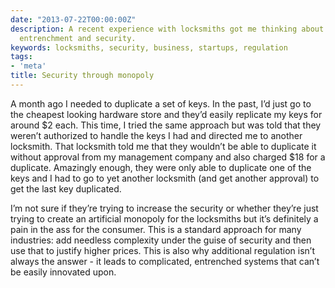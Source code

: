 ```yaml
---
date: "2013-07-22T00:00:00Z"
description: A recent experience with locksmiths got me thinking about regulation,
  entrenchment and security.
keywords: locksmiths, security, business, startups, regulation
tags:
- 'meta'
title: Security through monopoly
---
```


A month ago I needed to duplicate a set of keys. In the past, I’d just go to the cheapest looking hardware store and they’d easily replicate my keys for around $2 each. This time, I tried the same approach but was told that they weren’t authorized to handle the keys I had and directed me to another locksmith. That locksmith told me that they wouldn’t be able to duplicate it without approval from my management company and also charged $18 for a duplicate. Amazingly enough, they were only able to duplicate one of the keys and I had to go to yet another locksmith (and get another approval) to get the last key duplicated.

I’m not sure if they’re trying to increase the security or whether they’re just trying to create an artificial monopoly for the locksmiths but it’s definitely a pain in the ass for the consumer. This is a standard approach for many industries: add needless complexity under the guise of security and then use that to justify higher prices. This is also why additional regulation isn’t always the answer - it leads to complicated, entrenched systems that can’t be easily innovated upon.
